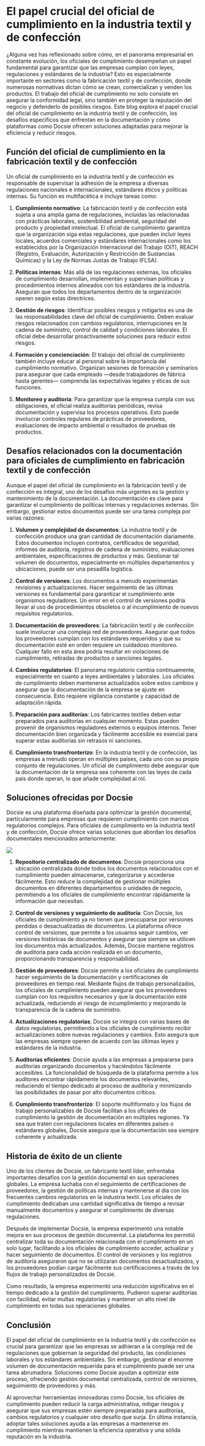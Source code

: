# El papel crucial del oficial de cumplimiento en la industria textil y de confección

¿Alguna vez has reflexionado sobre cómo, en el panorama empresarial en constante evolución, los oficiales de cumplimiento desempeñan un papel fundamental para garantizar que las empresas cumplan con leyes, regulaciones y estándares de la industria? Esto es especialmente importante en sectores como la fabricación textil y de confección, donde numerosas normativas dictan cómo se crean, comercializan y venden los productos. El trabajo del oficial de cumplimiento no solo consiste en asegurar la conformidad legal, sino también en proteger la reputación del negocio y defenderlo de posibles riesgos. Este blog explora el papel crucial del oficial de cumplimiento en la industria textil y de confección, los desafíos específicos que enfrentan en la documentación y cómo plataformas como Docsie ofrecen soluciones adaptadas para mejorar la eficiencia y reducir riesgos.

## Función del oficial de cumplimiento en la fabricación textil y de confección

Un oficial de cumplimiento en la industria textil y de confección es responsable de supervisar la adhesión de la empresa a diversas regulaciones nacionales e internacionales, estándares éticos y políticas internas. Su función es multifacética e incluye tareas como:

1. **Cumplimiento normativo**: La fabricación textil y de confección está sujeta a una amplia gama de regulaciones, incluidas las relacionadas con prácticas laborales, sostenibilidad ambiental, seguridad del producto y propiedad intelectual. El oficial de cumplimiento garantiza que la organización siga estas regulaciones, que pueden incluir leyes locales, acuerdos comerciales y estándares internacionales como los establecidos por la Organización Internacional del Trabajo (OIT), REACH (Registro, Evaluación, Autorización y Restricción de Sustancias Químicas) y la Ley de Normas Justas de Trabajo (FLSA).

2. **Políticas internas**: Más allá de las regulaciones externas, los oficiales de cumplimiento desarrollan, implementan y supervisan políticas y procedimientos internos alineados con los estándares de la industria. Aseguran que todos los departamentos dentro de la organización operen según estas directrices.

3. **Gestión de riesgos**: Identificar posibles riesgos y mitigarlos es una de las responsabilidades clave del oficial de cumplimiento. Deben evaluar riesgos relacionados con cambios regulatorios, interrupciones en la cadena de suministro, control de calidad y condiciones laborales. El oficial debe desarrollar proactivamente soluciones para reducir estos riesgos.

4. **Formación y concienciación**: El trabajo del oficial de cumplimiento también incluye educar al personal sobre la importancia del cumplimiento normativo. Organizan sesiones de formación y seminarios para asegurar que cada empleado —desde trabajadores de fábrica hasta gerentes— comprenda las expectativas legales y éticas de sus funciones.

5. **Monitoreo y auditoría**: Para garantizar que la empresa cumpla con sus obligaciones, el oficial realiza auditorías periódicas, revisa documentación y supervisa los procesos operativos. Esto puede involucrar controles regulares de prácticas de proveedores, evaluaciones de impacto ambiental o resultados de pruebas de productos.

## Desafíos relacionados con la documentación para oficiales de cumplimiento en fabricación textil y de confección

Aunque el papel del oficial de cumplimiento en la fabricación textil y de confección es integral, uno de los desafíos más urgentes es la gestión y mantenimiento de la documentación. La documentación es clave para garantizar el cumplimiento de políticas internas y regulaciones externas. Sin embargo, gestionar estos documentos puede ser una tarea compleja por varias razones:

1. **Volumen y complejidad de documentos**: La industria textil y de confección produce una gran cantidad de documentación diariamente. Estos documentos incluyen contratos, certificados de seguridad, informes de auditoría, registros de cadena de suministro, evaluaciones ambientales, especificaciones de productos y más. Gestionar tal volumen de documentos, especialmente en múltiples departamentos y ubicaciones, puede ser una pesadilla logística.

2. **Control de versiones**: Los documentos a menudo experimentan revisiones y actualizaciones. Hacer seguimiento de las últimas versiones es fundamental para garantizar el cumplimiento ante organismos reguladores. Un error en el control de versiones podría llevar al uso de procedimientos obsoletos o al incumplimiento de nuevos requisitos regulatorios.

3. **Documentación de proveedores**: La fabricación textil y de confección suele involucrar una compleja red de proveedores. Asegurar que todos los proveedores cumplan con los estándares requeridos y que su documentación esté en orden requiere un cuidadoso monitoreo. Cualquier fallo en esta área podría resultar en violaciones de cumplimiento, retiradas de productos o sanciones legales.

4. **Cambios regulatorios**: El panorama regulatorio cambia continuamente, especialmente en cuanto a leyes ambientales y laborales. Los oficiales de cumplimiento deben mantenerse actualizados sobre estos cambios y asegurar que la documentación de la empresa se ajuste en consecuencia. Esto requiere vigilancia constante y capacidad de adaptación rápida.

5. **Preparación para auditorías**: Los fabricantes textiles deben estar preparados para auditorías en cualquier momento. Estas pueden provenir de organismos reguladores externos o equipos internos. Tener documentación bien organizada y fácilmente accesible es esencial para superar estas auditorías sin retrasos ni sanciones.

6. **Cumplimiento transfronterizo**: En la industria textil y de confección, las empresas a menudo operan en múltiples países, cada uno con su propio conjunto de regulaciones. Un oficial de cumplimiento debe asegurar que la documentación de la empresa sea coherente con las leyes de cada país donde operan, lo que añade complejidad al rol.

## Soluciones ofrecidas por Docsie

Docsie es una plataforma diseñada para optimizar la gestión documental, particularmente para empresas que requieren cumplimiento con marcos regulatorios complejos. Para oficiales de cumplimiento en la industria textil y de confección, Docsie ofrece varias soluciones que abordan los desafíos documentales mencionados anteriormente:

![](https://cdn.docsie.io/workspace_PxAvC1Uenuc7ad6H3/doc_wn84Jkoc6hIMTO2eE/file_wp2LyIfmJRkuzzqoi/image_3ff6fd5f-23df-1310-a91d-4b68f7347d05.jpg)

1. **Repositorio centralizado de documentos**: Docsie proporciona una ubicación centralizada donde todos los documentos relacionados con el cumplimiento pueden almacenarse, categorizarse y accederse fácilmente. Esto reduce la complejidad de gestionar múltiples documentos en diferentes departamentos o unidades de negocio, permitiendo a los oficiales de cumplimiento encontrar rápidamente la información que necesitan.

2. **Control de versiones y seguimiento de auditoría**: Con Docsie, los oficiales de cumplimiento ya no tienen que preocuparse por versiones perdidas o desactualizadas de documentos. La plataforma ofrece control de versiones, que permite a los usuarios seguir cambios, ver versiones históricas de documentos y asegurar que siempre se utilicen los documentos más actualizados. Además, Docsie mantiene registros de auditoría para cada acción realizada en un documento, proporcionando transparencia y responsabilidad.

3. **Gestión de proveedores**: Docsie permite a los oficiales de cumplimiento hacer seguimiento de la documentación y certificaciones de proveedores en tiempo real. Mediante flujos de trabajo personalizados, los oficiales de cumplimiento pueden asegurar que los proveedores cumplan con los requisitos necesarios y que la documentación esté actualizada, reduciendo el riesgo de incumplimiento y mejorando la transparencia de la cadena de suministro.

4. **Actualizaciones regulatorias**: Docsie se integra con varias bases de datos regulatorias, permitiendo a los oficiales de cumplimiento recibir actualizaciones sobre nuevas regulaciones y cambios. Esto asegura que las empresas siempre operen de acuerdo con las últimas leyes y estándares de la industria.

5. **Auditorías eficientes**: Docsie ayuda a las empresas a prepararse para auditorías organizando documentos y haciéndolos fácilmente accesibles. La funcionalidad de búsqueda de la plataforma permite a los auditores encontrar rápidamente los documentos relevantes, reduciendo el tiempo dedicado al proceso de auditoría y minimizando las posibilidades de pasar por alto documentos críticos.

6. **Cumplimiento transfronterizo**: El soporte multiformato y los flujos de trabajo personalizables de Docsie facilitan a los oficiales de cumplimiento la gestión de documentación en múltiples regiones. Ya sea que traten con regulaciones locales en diferentes países o estándares globales, Docsie asegura que la documentación sea siempre coherente y actualizada.

## Historia de éxito de un cliente

Uno de los clientes de Docsie, un fabricante textil líder, enfrentaba importantes desafíos con la gestión documental en sus operaciones globales. La empresa luchaba con el seguimiento de certificaciones de proveedores, la gestión de políticas internas y mantenerse al día con los frecuentes cambios regulatorios en la industria textil. Los oficiales de cumplimiento dedicaban una cantidad significativa de tiempo a revisar manualmente documentos y asegurar el cumplimiento de diversas regulaciones.

Después de implementar Docsie, la empresa experimentó una notable mejora en sus procesos de gestión documental. La plataforma les permitió centralizar toda su documentación relacionada con el cumplimiento en un solo lugar, facilitando a los oficiales de cumplimiento acceder, actualizar y hacer seguimiento de documentos. El control de versiones y los registros de auditoría aseguraron que no se utilizaran documentos desactualizados, y los proveedores podían cargar fácilmente sus certificaciones a través de los flujos de trabajo personalizados de Docsie.

Como resultado, la empresa experimentó una reducción significativa en el tiempo dedicado a la gestión del cumplimiento. Pudieron superar auditorías con facilidad, evitar multas regulatorias y mantener un alto nivel de cumplimiento en todas sus operaciones globales.

## Conclusión

El papel del oficial de cumplimiento en la industria textil y de confección es crucial para garantizar que las empresas se adhieran a la compleja red de regulaciones que gobiernan la seguridad del producto, las condiciones laborales y los estándares ambientales. Sin embargo, gestionar el enorme volumen de documentación requerida para el cumplimiento puede ser una tarea abrumadora. Soluciones como Docsie ayudan a optimizar este proceso, ofreciendo gestión documental centralizada, control de versiones, seguimiento de proveedores y más.

Al aprovechar herramientas innovadoras como Docsie, los oficiales de cumplimiento pueden reducir la carga administrativa, mitigar riesgos y asegurar que sus empresas estén siempre preparadas para auditorías, cambios regulatorios y cualquier otro desafío que surja. En última instancia, adoptar tales soluciones ayuda a las empresas a mantenerse en cumplimiento mientras mantienen la eficiencia operativa y una sólida reputación en la industria.